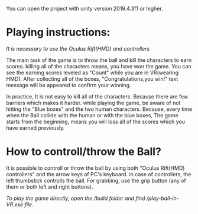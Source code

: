 You can open the project with unity version 2019.4.3f1 or higher.

# Playing instructions:

*It is necessary to use the Oculus Rift(HMD) and controllers*

The main task of the game is to throw the ball and kill the characters to earn scores. killing all of the
characters means, you have won the game. You can see the earning scores leveled as "Count" while you are in VR(wearing HMD).
After collecting all of the boxes, "Congratulations,you win!" text message will be appeared to confirm your winning.

In practice, It is not easy to kill all of the characters. Because there are few barriers which makes it 
harder. while playing the game, be aware of not hitting the "Blue boxes" and the two human characters. Because, every time
when the Ball collide with the human or with the blue boxes, The game starts from the beginning, means you will loss all of the
scores which you have earned previously. 


# How to controll/throw the Ball?

It is possible to controll or throw the ball by using both "Oculus Rift(HMD) controllers" and the arrow keys of PC's keyboard.
in case of controllers, the left thumbstick controlls the ball. For grabbing, use the grip button (any of them or both left and right buttons).  

*To play the game directly, open the /build folder and find /play-ball-in-VR.exe file.* 
